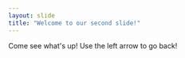 ```yaml
---
layout: slide
title: "Welcome to our second slide!"
---
```

Come see what's up!
Use the left arrow to go back!
